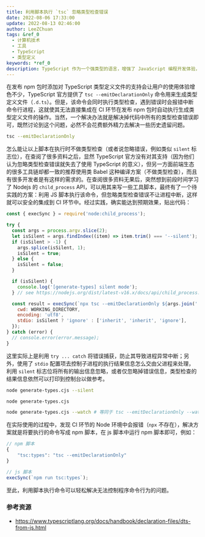 ```yaml
---
title: 利用脚本执行 `tsc` 忽略类型检查错误
date: 2022-08-06 17:33:00
update: 2022-08-13 02:46:00
author: LeeZChuan
tags: &ref_0
  - 计算机技术
  - 工具
  - TypeScript
  - 类型定义
keywords: *ref_0
description: TypeScript 作为一个强类型的语言，增强了 JavaScript 编程开发体验，类型定义文件为一个第三方模块的使用体验增色不少，现如今很多 npm 包的发布都内置了对类型定义文件的支持。
---
```




在发布 npm 包时添加对 TypeScript 类型定义文件的支持会让用户的使用体验增色不少，TypeScript 官方提供了 `tsc --emitDeclarationOnly` 命令用来生成类型定义文件（`.d.ts`）。但是，该命令会同时执行类型检查，遇到错误时会报错中断命令行进程，这就使其无法直接集成在 CI 环节在发布 npm 包时自动执行生成类型定义文件的操作。当然，一个解决办法就是解决掉代码中所有的类型检查错误即可，既然讨论到这个问题，必然不会花费额外精力去解决一些历史遗留问题。

<!-- truncate -->

```bash
tsc --emitDeclarationOnly
```

怎么能让以上脚本在执行时不做类型检查（或者说忽略错误，例如类似 `silent` 标志位），在查阅了很多资料之后，显然 TypeScript 官方没有对其支持（因为他们认为忽略类型检查错误就失去了使用 TypeScript 的意义），但另一方面前端生态的很多工具链却都一致的推荐使用类 Babel 这种编译方案（不做类型检查），而且有很多开发者是有这样的需求的。在查阅很多资料无果后，突然想到前段时间学习了 Nodejs 的 `child_process` API，可以用其来写一些工具脚本，最终有了一个待实践的方案：利用 JS 脚本执行该命令，但忽略类型检查错误不让进程中断，这样就可以安全的集成到 CI 环节中。经过实践，确实能达到预期效果，贴出代码：

```js
const { execSync } = require('node:child_process');

try {
  const args = process.argv.slice(2);
  let isSilent = args.findIndex((item) => item.trim() === '--silent');
  if (isSilent > -1) {
    args.splice(isSilent, 1);
    isSilent = true;
  } else {
    isSilent = false;
  }

  if (isSilent) {
    console.log('[generate-types] silent mode');
  } // see https://nodejs.org/dist/latest-v16.x/docs/api/child_process.html#optionsstdio

  const result = execSync(`npx tsc --emitDeclarationOnly ${args.join(' ')}`, {
    cwd: WORKING_DIRECTORY,
    encoding: 'utf8',
    stdio: isSilent ? 'ignore' : ['inherit', 'inherit', 'ignore'],
  });
} catch (error) {
  // console.error(error.message);
}
```

这里实际上是利用 `try ... catch` 将错误捕获，防止其导致进程异常中断；另外，使用了 `stdio` 配置项去控制子进程的执行结果信息怎么交由父进程来处理，利用 `silent` 标志位将所有的输出信息忽略，或者仅忽略掉错误信息，类型检查的结果信息依然可以打印到控制台以做参考。

```bash
node generate-types.cjs --silent

node generate-types.cjs

node generate-types.cjs --watch # 等同于 tsc --emitDeclarationOnly --watch
```

在实际使用的过程中，发现 CI 环节的 Node 环境中会报错（`npx` 不存在），解决方案就是将要执行的命令写成 npm 脚本，在 js 脚本中运行 npm 脚本即可，例如：

```js
// npm 脚本
{
    "tsc:types": "tsc --emitDeclarationOnly"
}

// js 脚本
execSync(`npm run tsc:types`);
```

至此，利用脚本执行命令可以轻松解决无法控制程序命令行为的问题。

### 参考资源

- https://www.typescriptlang.org/docs/handbook/declaration-files/dts-from-js.html
